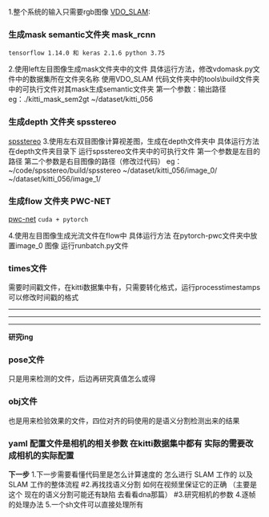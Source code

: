 1.整个系统的输入只需要rgb图像
[VDO_SLAM](https://github.com/halajun/vdo_slam):


### 生成mask semantic文件夹 mask_rcnn
`tensorflow 1.14.0 和 keras 2.1.6 python 3.75`

2.使用left左目图像生成mask文件夹中的文件 具体运行方法，修改vdomask.py文件中的数据集所在文件夹名称
  使用VDO_SLAM 代码文件夹中的tools\build文件夹中的可执行文件对其mask生成semantic文件夹 第一个参数：输出路径
  eg：./kitti_mask_sem2gt ~/dataset/kitti_056

### 生成depth 文件夹  spsstereo
[spsstereo](https://home.ttic.edu/~dmcallester/SPS/)
3.使用左右双目图像计算视差图，生成在depth文件夹中 具体运行方法 在depth文件夹目录下 运行spsstereo文件夹中的可执行文件 第一个参数是左目的路径 第二个参数是右目图像的路径（修改过代码）
eg：~/code/spsstereo/build/spsstereo ~/dataset/kitti_056/image_0/ ~/dataset/kitti_056/image_1/

### 生成flow 文件夹 PWC-NET
[pwc-net](https://github.com/sniklaus/pytorch-pwc/tree/master)
`cuda + pytorch `

4.使用左目图像生成光流文件在flow中 具体运行方法 在pytorch-pwc文件夹中放置image_0 图像 运行runbatch.py文件

### times文件

需要时间戳文件，在kitti数据集中有，只需要转化格式，运行processtimestamps 可以修改时间戳的格式

----------------------------------------------------------------------------------------------
----------------------------------------------------------------------------------------------
----------------------------------------------------------------------------------------------

**研究ing**

### pose文件

只是用来检测的文件，后边再研究真值怎么或得 

### obj文件

也是用来检验效果的文件，四位对齐的码使用的是语义分割检测出来的结果

### yaml 配置文件是相机的相关参数 在kitti数据集中都有 实际的需要改成相机的实际配置

**下一步**
1.下一步需要看懂代码里是怎么计算速度的 怎么进行 SLAM 工作的 以及SLAM 工作的整体流程 
#2.再找找语义分割 如何在视频里保证它的正确 （主要是这个 现在的语义分割可能还有缺陷 去看看dna那篇）
#3.研究相机的参数
4.逐帧的处理办法
5.一个sh文件可以直接处理所有

